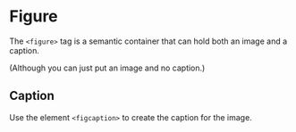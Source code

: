 # Figure

The `<figure>` tag is a semantic container that can hold both an image and a caption.

(Although you can just put an image and no caption.)

## Caption

Use the element `<figcaption>` to create the caption for the image.